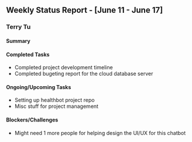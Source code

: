 ## Weekly Status Report - [June 11 - June 17]

### Terry Tu

#### Summary

#### Completed Tasks
- Completed project development timeline
- Completed bugeting report for the cloud database server

#### Ongoing/Upcoming Tasks
- Setting up healthbot project repo
- Misc stuff for project management

#### Blockers/Challenges
- Might need 1 more people for helping design the UI/UX for this chatbot